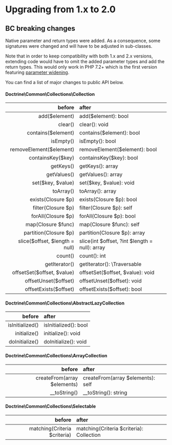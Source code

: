 Upgrading from 1.x to 2.0
=========================


## BC breaking changes

Native parameter and return types were added.
As a consequence, some signatures were changed and will have to be adjusted in sub-classes.


Note that in order to keep compatibility with both 1.x and 2.x versions, extending code would have to omit the added parameter types and add the return types. This would only work in PHP 7.2+ which is the first version featuring [parameter widening](https://wiki.php.net/rfc/parameter-no-type-variance).


You can find a list of major changes to public API below.

#### Doctrine\Common\Collections\Collection

|             before             |                  after                         |
|-------------------------------:|:-----------------------------------------------|
| add($element)                  | add($element): bool                            |
| clear()                        | clear(): void                                  |
| contains($element)             | contains($element): bool                       |
| isEmpty()                      | isEmpty(): bool                                |
| removeElement($element)        | removeElement($element): bool                  |
| containsKey($key)              | containsKey($key): bool                        |
| getKeys()                      | getKeys(): array                               |
| getValues()                    | getValues(): array                             |
| set($key, $value)              | set($key, $value): void                        |
| toArray()                      | toArray(): array                               |
| exists(Closure $p)             | exists(Closure $p): bool                       |
| filter(Closure $p)             | filter(Closure $p): self                       |
| forAll(Closure $p)             | forAll(Closure $p): bool                       |
| map(Closure $func)             | map(Closure $func): self                       |
| partition(Closure $p)          | partition(Closure $p): array                   |
| slice($offset, $length = null) | slice(int $offset, ?int $length = null): array |
| count()                        | count(): int                                   |
| getIterator()                  | getIterator(): \Traversable                    |
| offsetSet($offset, $value)     | offsetSet($offset, $value): void               |
| offsetUnset($offset)           | offsetUnset($offset): void                     |
| offsetExists($offset)          | offsetExists($offset): bool                    |

#### Doctrine\Common\Collections\AbstractLazyCollection

|      before     |         after         |
|----------------:|:----------------------|
| isInitialized() | isInitialized(): bool |
| initialize()    | initialize(): void    |
| doInitialize()  | doInitialize(): void  |

#### Doctrine\Common\Collections\ArrayCollection

|            before           |               after               |
|----------------------------:|:----------------------------------|
| createFrom(array $elements) | createFrom(array $elements): self |
| __toString()                | __toString(): string              |

#### Doctrine\Common\Collections\Selectable

|             before           |                   after                  |
|-----------------------------:|:-----------------------------------------|
| matching(Criteria $criteria) | matching(Criteria $criteria): Collection |

